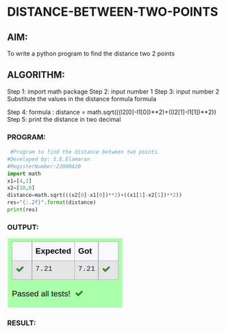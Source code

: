 # DISTANCE-BETWEEN-TWO-POINTS

## AIM:
To write a python program to find the distance two 2 points
## ALGORITHM:
Step 1: import math package
Step 2: input number 1
Step 3: input number 2
Substitute the values in the distance formula formula

Step 4: formula : distance = math.sqrt(((l2[0]-l1[0])**2)+((l2[1]-l1[1])**2))
Step 5: print the distance in two decimal
### PROGRAM:
 ```python
  #Program to find the distance between two points.
#Developed by: S.E.Elamaran
#RegisterNumber:22000420
import math
x1=[4,2]
x2=[10,6]
distance=math.sqrt(((x2[0]-x1[0])**2)+((x1[1]-x2[1])**2))
res="{:.2f}".format(distance)
print(res)
```


### OUTPUT:
![output](7k.png)

### RESULT:
